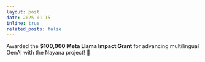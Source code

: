 ```yaml
---
layout: post
date: 2025-01-15
inline: true
related_posts: false
---
```


Awarded the **$100,000 Meta Llama Impact Grant** for advancing multilingual GenAI with the Nayana project! :tada:
